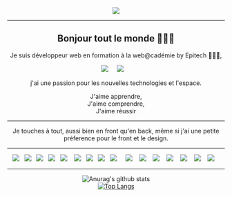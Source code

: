 <div align="center"><a href="https://corentinnrd.github.io/CorentinNordmann/"><img src="https://img.shields.io/badge/portfolio-ffffff?style=for-the-badge&logo=About&logoColor=black" /></a></div>

------------------------------------------
<div align="center">

## Bonjour tout le monde 👨🏼‍💻

Je suis développeur web en formation à la web@cadémie by Epitech 👨🏼‍🎓,

<p align='center'>
<a href="https://www.linkedin.com/in/corentinnordmann"><img src="https://img.shields.io/badge/linkedin-%230077B5.svg?&style=for-the-badge&logo=linkedin&logoColor=white" /></a>&nbsp;&nbsp;&nbsp;&nbsp;
<a href="mailto:corentinnordmann@gmail.com?subject=Bonjour%20Corentin"><img src="https://img.shields.io/badge/gmail-%23D14836.svg?&style=for-the-badge&logo=gmail&logoColor=white" /></a>&nbsp;&nbsp;&nbsp;&nbsp;
</p>

j'ai une passion pour les nouvelles technologies et l'espace.

J'aime apprendre,<br>
J'aime comprendre,<br>
J'aime réussir<br>

------------------------------------------

Je touches à tout, aussi bien en front qu'en back, même si j'ai une petite préference pour le front et le design.

------------------------------------------

<p>
  <img src="https://img.shields.io/badge/html5%20-%23e34f26.svg?&style=for-the-badge&logo=html5&logoColor=white" />&nbsp;&nbsp;
  <img src="https://img.shields.io/badge/CSS3-1572B6?&style=for-the-badge&logo=css3&logoColor=white" />&nbsp;&nbsp;
  <img src="https://img.shields.io/badge/PHP-777BB4?style=for-the-badge&logo=php&logoColor=white" />&nbsp;&nbsp;
  <img src="https://img.shields.io/badge/Vue.js-35495E?style=for-the-badge&logo=vue.js&logoColor=4FC08D" />&nbsp;&nbsp;
  <img src="https://img.shields.io/badge/Laravel-FF2D20?style=for-the-badge&logo=laravel&logoColor=white" />&nbsp;&nbsp;&nbsp;
  <img src="https://img.shields.io/badge/JavaScript-F7DF1E?style=for-the-badge&logo=javascript&logoColor=black" />&nbsp;&nbsp;
  <img src="https://img.shields.io/badge/React-20232A?style=for-the-badge&logo=react&logoColor=61DAFB" />&nbsp;&nbsp;
  <img src="https://img.shields.io/badge/Bootstrap-563D7C?style=for-the-badge&logo=bootstrap&logoColor=white">&nbsp;&nbsp;  
  <img src="https://img.shields.io/badge/node.js%20-%23339933.svg?&style=for-the-badge&logo=node.js&logoColor=white" />&nbsp;&nbsp;&nbsp;&nbsp;
  <img src="https://img.shields.io/badge/React_Native-20232A?style=for-the-badge&logo=react&logoColor=61DAFB" />&nbsp;&nbsp;&nbsp;
  <img src="https://img.shields.io/badge/jQuery-0769AD?style=for-the-badge&logo=jquery&logoColor=white" />&nbsp;&nbsp;&nbsp;
  <img src="https://img.shields.io/badge/Express.js-404D59?style=for-the-badge" />&nbsp;&nbsp;&nbsp;
  <img src="https://img.shields.io/badge/MongoDB-4EA94B?style=for-the-badge&logo=mongodb&logoColor=white" />&nbsp;&nbsp;&nbsp;
  <img src="https://img.shields.io/badge/MySQL-00000F?style=for-the-badge&logo=mysql&logoColor=white" />&nbsp;&nbsp;&nbsp;
  <img src="https://img.shields.io/badge/Pug-E3C29B?style=for-the-badge&logo=pug&logoColor=black" />&nbsp;&nbsp;&nbsp;
  <img src="https://img.shields.io/badge/json-5E5C5C?style=for-the-badge&logo=json&logoColor=white" />&nbsp;&nbsp;&nbsp;
</p>

------------------------------------------

![Anurag's github stats](https://github-readme-stats.vercel.app/api?username=Corentinnrd&show_icons=true&theme=radical) 
<br />
[![Top Langs](https://github-readme-stats.vercel.app/api/top-langs/?username=Corentinnrd&layout=compact&show_icons=true&theme=radical)](https://github.com/anuraghazra/github-readme-stats)

</div>

